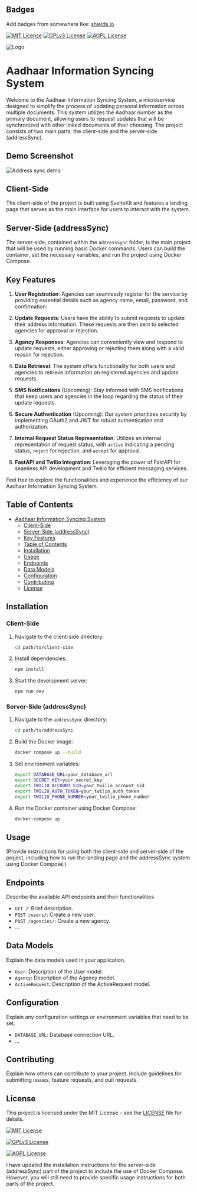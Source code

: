 
## Badges

Add badges from somewhere like: [shields.io](https://shields.io/)

[![MIT License](https://img.shields.io/badge/License-MIT-green.svg)](https://choosealicense.com/licenses/mit/)
[![GPLv3 License](https://img.shields.io/badge/License-GPL%20v3-yellow.svg)](https://opensource.org/licenses/)
[![AGPL License](https://img.shields.io/badge/license-AGPL-blue.svg)](http://www.gnu.org/licenses/agpl-3.0)


![Logo](https://i.imgur.com/PQPfHuh.jpg)

# Aadhaar Information Syncing System

Welcome to the Aadhaar Information Syncing System, a microservice designed to simplify the process of updating personal information across multiple documents. This system utilizes the Aadhaar number as the primary document, allowing users to request updates that will be synchronized with other linked documents of their choosing. The project consists of two main parts: the client-side and the server-side (addressSync).

## Demo Screenshot
![Address sync demo](https://github.com/rahulraikwar00/my-app/assets/54519734/92ab9d4a-97d7-4d30-9a5b-ff3cff91bc48)


## Client-Side

The client-side of the project is built using SvelteKit and features a landing page that serves as the main interface for users to interact with the system.

## Server-Side (addressSync)

The server-side, contained within the `addressSync` folder, is the main project that will be used by running basic Docker commands. Users can build the container, set the necessary variables, and run the project using Docker Compose.

## Key Features

1. **User Registration**: Agencies can seamlessly register for the service by providing essential details such as agency name, email, password, and confirmation.

2. **Update Requests**: Users have the ability to submit requests to update their address information. These requests are then sent to selected agencies for approval or rejection.

3. **Agency Responses**: Agencies can conveniently view and respond to update requests, either approving or rejecting them along with a valid reason for rejection.

4. **Data Retrieval**: The system offers functionality for both users and agencies to retrieve information on registered agencies and update requests.

5. **SMS Notifications** (Upcoming): Stay informed with SMS notifications that keep users and agencies in the loop regarding the status of their update requests.

6. **Secure Authentication** (Upcoming): Our system prioritizes security by implementing OAuth2 and JWT for robust authentication and authorization.

7. **Internal Request Status Representation**: Utilizes an internal representation of request status, with `active` indicating a pending status, `reject` for rejection, and `accept` for approval.

8. **FastAPI and Twilio Integration**: Leveraging the power of FastAPI for seamless API development and Twilio for efficient messaging services.

Feel free to explore the functionalities and experience the efficiency of our Aadhaar Information Syncing System.

## Table of Contents
- [Aadhaar Information Syncing System](#aadhaar-information-syncing-system)
  - [Client-Side](#client-side)
  - [Server-Side (addressSync)](#server-side-addresssync)
  - [Key Features](#key-features)
  - [Table of Contents](#table-of-contents)
  - [Installation](#installation)
  - [Usage](#usage)
  - [Endpoints](#endpoints)
  - [Data Models](#data-models)
  - [Configuration](#configuration)
  - [Contributing](#contributing)
  - [License](#license)

## Installation

### Client-Side

1. Navigate to the client-side directory:

   ```bash
   cd path/to/client-side
   ```

2. Install dependencies:

   ```bash
   npm install
   ```

3. Start the development server:

   ```bash
   npm run dev
   ```

### Server-Side (addressSync)

1. Navigate to the `addressSync` directory:

   ```bash
   cd path/to/addressSync
   ```

2. Build the Docker image:

   ```bash
   docker compose up --build
   ```

3. Set environment variables:

   ```bash
   export DATABASE_URL=your_database_url
   export SECRET_KEY=your_secret_key
   export TWILIO_ACCOUNT_SID=your_twilio_account_sid
   export TWILIO_AUTH_TOKEN=your_twilio_auth_token
   export TWILIO_PHONE_NUMBER=your_twilio_phone_number
   ```

4. Run the Docker container using Docker Compose:

   ```bash
   docker-compose up
   ```

## Usage

(Provide instructions for using both the client-side and server-side of the project, including how to run the landing page and the addressSync system using Docker Compose.)

## Endpoints

Describe the available API endpoints and their functionalities.

- `GET /`: Brief description.
- `POST /users/`: Create a new user.
- `POST /agencies/`: Create a new agency.
- ...

## Data Models

Explain the data models used in your application.

- `User`: Description of the User model.
- `Agency`: Description of the Agency model.
- `ActiveRequest`: Description of the ActiveRequest model.

## Configuration

Explain any configuration settings or environment variables that need to be set.

- `DATABASE_URL`: Database connection URL.
- ...


## Contributing

Explain how others can contribute to your project. Include guidelines for submitting issues, feature requests, and pull requests.

## License

This project is licensed under the MIT License - see the [LICENSE](LICENSE) file for details.

[![MIT License](https://img.shields.io/badge/License-MIT-green.svg)](https://choosealicense.com/licenses/mit/)

[![GPLv3 License](https://img.shields.io/badge/License-GPL%20v3-yellow.svg)](https://opensource.org/licenses/)

[![AGPL License](https://img.shields.io/badge/license-AGPL-blue.svg)](http://www.gnu.org/licenses/agpl-3.0)

I have updated the installation instructions for the server-side (addressSync) part of the project to include the use of Docker Compose. However, you will still need to provide specific usage instructions for both parts of the project.

